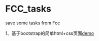 # FCC_tasks
save some tasks from Fcc

1、基于bootstrap的简单html+css页面[demo](https://lllorenzo.github.io/FCC_tasks/task1/task1.html)
